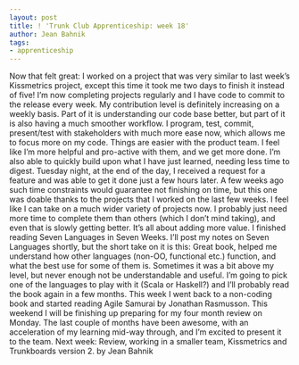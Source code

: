 ```yaml
---
layout: post
title: ! 'Trunk Club Apprenticeship: week 18'
author: Jean Bahnik
tags:
- apprenticeship
---
```

Now that felt great: I worked on a project that was very similar to last week’s Kissmetrics project, except this time it took me two days to finish it instead of five! I’m now completing projects regularly and I have code to commit to the release every week. My contribution level is definitely increasing on a weekly basis.
Part of it is understanding our code base better, but part of it is also having a much smoother workflow. I program, test, commit, present/test with stakeholders with much more ease now, which allows me to focus more on my code. Things are easier with the product team. I feel like I’m more helpful and pro-active with them, and we get more done.
I’m also able to quickly build upon what I have just learned, needing less time to digest. Tuesday night, at the end of the day, I received a request for a feature and was able to get it done just a few hours later. A few weeks ago such time constraints would guarantee not finishing on time, but this one was doable thanks to the projects that I worked on the last few weeks. I feel like I can take on a much wider variety of projects now. I probably just need more time to complete them than others (which I don’t mind taking), and even that is slowly getting better. It’s all about adding more value.
I finished reading Seven Languages in Seven Weeks. I’ll post my notes on Seven Languages shortly, but the short take on it is this: Great book, helped me understand how other languages (non-OO, functional etc.) function, and what the best use for some of them is. Sometimes it was a bit above my level, but never enough not be understandable and useful. I’m going to pick one of the languages to play with it (Scala or Haskell?) and I’ll probably read the book again in a few months. This week I went back to a non-coding book and started reading Agile Samurai by Jonathan Rasmusson.
This weekend I will be finishing up preparing for my four month review on Monday. The last couple of months have been awesome, with an acceleration of my learning mid-way through, and I’m excited to present it to the team.
Next week: Review, working in a smaller team, Kissmetrics and Trunkboards version 2.
by Jean Bahnik
